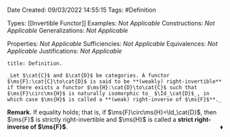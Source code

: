 <div class="topSpace"></div>

Date Created: 09/03/2022 14:55:15
Tags: #Definition

Types: [[Invertible Functor]]
Examples: _Not Applicable_
Constructions: _Not Applicable_
Generalizations: _Not Applicable_

Properties: _Not Applicable_
Sufficiencies: _Not Applicable_
Equivalences: _Not Applicable_
Justifications: _Not Applicable_

``` ad-Definition
title: Definition.

_Let $\cat{C}$ and $\cat{D}$ be categories. A functor $\ms{F}:\cat{C}\to\cat{D}$ is said to be **(weakly) right-invertible** if there exists a functor $\ms{H}:\cat{D}\to\cat{C}$ such that $\ms{F}\circ\ms{H}$ is naturally isomorphic to_ $\Id_\cat{D}$_, in which case $\ms{H}$ is called a **(weak) right-inverse of $\ms{F}$**._

```

**Remark.** If equality holds; that is, if $\ms{F}\circ\ms{H}=\Id_\cat{D}$, then $\ms{F}$ is strictly right-invertible and $\ms{H}$ is called a **strict right-inverse of $\ms{F}$**.<span style="float:right;">$\blacklozenge$</span>
